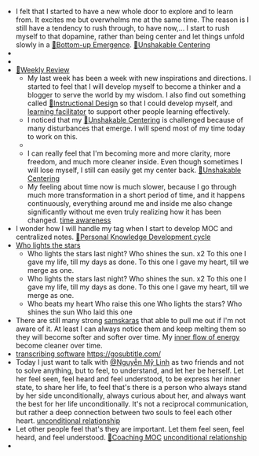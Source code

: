 - I felt that I started to have a new whole door to explore and to learn from. It excites me but overwhelms me at the same time. The reason is I still have a tendency to rush through, to have now,... I start to rush myself to that dopamine, rather than being center and let things unfold slowly in a [🌲Bottom-up Emergence](<🌲Bottom-up Emergence.md>). [🌱Unshakable Centering](<🌱Unshakable Centering.md>)
- 
- 
- [📝Weekly Review](<📝Weekly Review.md>) 
    - My last week has been a week with new inspirations and directions. I started to feel that I will develop myself to become a thinker and a blogger to serve the world by my wisdom. I also find out something called [🌱Instructional Design](<🌱Instructional Design.md>) so that I could develop myself, and [learning facilitator](<learning facilitator.md>) to support other people learning effectively.
    - I noticed that my [🌱Unshakable Centering](<🌱Unshakable Centering.md>) is challenged because of many disturbances that emerge. I will spend most of my time today to work on this.
    - 
    - I can really feel that I'm becoming more and more clarity, more freedom, and much more cleaner inside. Even though sometimes I will lose myself, I still can easily get my center back. [🌱Unshakable Centering](<🌱Unshakable Centering.md>)
    - My feeling about time now is much slower, because I go through much more transformation in a short period of time, and it happens continuously, everything around me and inside me also change significantly without me even truly realizing how it has been changed. [time awareness](<time awareness.md>)
- I wonder how I will handle my tag when I start to develop MOC and centralized notes. [🌱Personal Knowledge Development cycle](<🌱Personal Knowledge Development cycle.md>)
- [Who lights the stars](<Who lights the stars.md>)
    - Who lights the stars last night?
Who shines the sun. x2 
To this one I gave my life, till my days as done.
To this one I gave my heart, till we merge as one.
    - Who lights the stars last night?
Who shines the sun. x2 
To this one I gave my life, till my days as done.
To this one I gave my heart, till we merge as one.
    - Who beats my heart
Who raise this one
Who lights the stars?
Who shines the sun
Who laid this one
- There are still many strong [samskaras](<samskaras.md>) that able to pull me out if I'm not aware of it. At least I can always notice them and keep melting them so they will become softer and softer over time. My [inner flow of energy](<inner flow of energy.md>) become cleaner over time. 
-  [transcribing software](<transcribing software.md>) https://gosubtitle.com/
- Today I just want to talk with [@Nguyễn Mỹ Linh](<@Nguyễn Mỹ Linh.md>) as two friends and not to solve anything, but to feel, to understand, and let her be herself. Let her feel seen, feel heard and feel understood, to be express her inner state, to share her life, to feel that's there is a person who always stand by her side unconditionally, always curious about her, and always want the best for her life unconditionally. It's not a reciprocal communication, but rather a deep connection between two souls to feel each other heart. [unconditional relationship](<unconditional relationship.md>)
- Let other people feel that's they are important. Let them feel seen, feel heard, and feel understood. [🧭Coaching MOC](<🧭Coaching MOC.md>) [unconditional relationship](<unconditional relationship.md>)
- 

